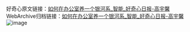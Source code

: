 好奇心原文链接：[如何在办公室养一个银河系_智能_好奇心日报-高宇馨](https://www.qdaily.com/articles/6950.html)
WebArchive归档链接：[如何在办公室养一个银河系_智能_好奇心日报-高宇馨](http://web.archive.org/web/20190623171532/https://www.qdaily.com/articles/6950.html)
![image](http://ww3.sinaimg.cn/large/007d5XDply1g3wbab41w4j30u03jm1kx)